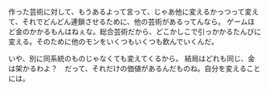 作った芸術に対して、もうあるよって言って、じゃあ他に変えるかっつって変えて、それでどんどん連鎖させるために、他の芸術があるってんなら。
ゲームほど金のかかるもんはねぇな。総合芸術だから、どこかしこで引っかかるたんびに変える。そのために他のモンをいくつもいくつも飲んでいくんだ。

いや、別に同系統のものじゃなくても変えてくるから。
結局はどれも同じ、金は架かるわよ？　だって、それだけの価値があるんだものね。自分を変えることには。